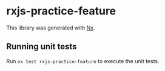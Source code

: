 # rxjs-practice-feature

This library was generated with [Nx](https://nx.dev).

## Running unit tests

Run `nx test rxjs-practice-feature` to execute the unit tests.

